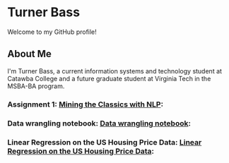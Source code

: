# Turner Bass

Welcome to my GitHub profile!

## About Me

I'm Turner Bass, a current information systems and technology student at Catawba College and a future graduate student at Virginia Tech in the MSBA-BA program. 


### Assignment 1: [Mining the Classics with NLP](https://githubtocolab.com/theturnerbass/Main-Page/blob/main/Chapter_1_HW.ipynb): 
### Data wrangling notebook: [Data wrangling notebook](https://githubtocolab.com/theturnerbass/Main-Page/blob/main/data_wrangling_exercise.ipynb): 
### Linear Regression on the US Housing Price Data: [Linear Regression on the US Housing Price Data](https://githubtocolab.com/theturnerbass/Main-Page/blob/main/data_wrangling_exercise.ipynb):
